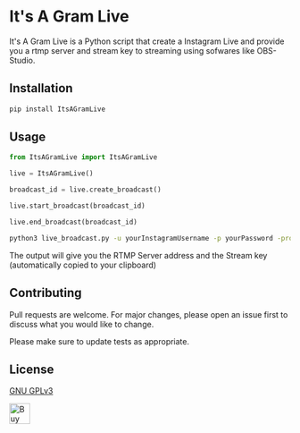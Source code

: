 # It's A Gram Live

It's A Gram Live is a Python script that create a Instagram Live and provide you a rtmp server and stream key to streaming using sofwares like OBS-Studio.

## Installation

```bash
pip install ItsAGramLive
```
## Usage

```python
from ItsAGramLive import ItsAGramLive

live = ItsAGramLive()

broadcast_id = live.create_broadcast()

live.start_broadcast(broadcast_id)

live.end_broadcast(broadcast_id)
```

```bash
python3 live_broadcast.py -u yourInstagramUsername -p yourPassword -proxy user:password@ip:port -share True
```

The output will give you the RTMP Server address and the Stream key (automatically copied to your clipboard)

## Contributing
Pull requests are welcome. For major changes, please open an issue first to discuss what you would like to change.

Please make sure to update tests as appropriate.

## License
[ GNU GPLv3 ](https://choosealicense.com/licenses/gpl-3.0/)


<a href="https://www.buymeacoffee.com/harrypython" target="_blank"><img src="https://cdn.buymeacoffee.com/buttons/default-orange.png" alt="Buy Me A Coffee" style="height: 37px !important;" ></a>